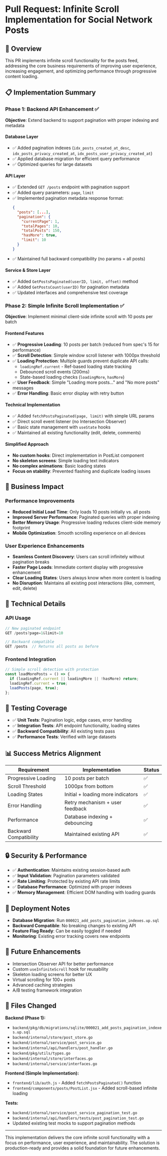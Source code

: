 # Pull Request: Infinite Scroll Implementation for Social Network Posts

## 🎯 Overview
This PR implements infinite scroll functionality for the posts feed, addressing the core business requirements of improving user experience, increasing engagement, and optimizing performance through progressive content loading.

## 📋 Implementation Summary

### Phase 1: Backend API Enhancement ✅
**Objective**: Extend backend to support pagination with proper indexing and metadata

#### Database Layer
- ✅ Added pagination indexes (`idx_posts_created_at_desc`, `idx_posts_privacy_created_at`, `idx_posts_user_privacy_created_at`)
- ✅ Applied database migration for efficient query performance
- ✅ Optimized queries for large datasets

#### API Layer
- ✅ Extended `GET /posts` endpoint with pagination support
- ✅ Added query parameters: `page`, `limit` 
- ✅ Implemented pagination metadata response format:
  ```json
  {
    "posts": [...],
    "pagination": {
      "currentPage": 1,
      "totalPages": 10,
      "totalPosts": 150,
      "hasMore": true,
      "limit": 10
    }
  }
  ```
- ✅ Maintained full backward compatibility (no params = all posts)

#### Service & Store Layer
- ✅ Added `GetPostsPaginated(userID, limit, offset)` method
- ✅ Added `GetPostsCount(userID)` for pagination metadata
- ✅ Updated interfaces and comprehensive test coverage

### Phase 2: Simple Infinite Scroll Implementation ✅
**Objective**: Implement minimal client-side infinite scroll with 10 posts per batch

#### Frontend Features
- ✅ **Progressive Loading**: 10 posts per batch (reduced from spec's 15 for performance)
- ✅ **Scroll Detection**: Simple window scroll listener with 1000px threshold
- ✅ **Loading Protection**: Multiple guards prevent duplicate API calls:
  - `loadingRef.current` - Ref-based loading state tracking
  - Debounced scroll events (200ms)
  - State-based loading checks (`loadingMore`, `hasMore`)
- ✅ **User Feedback**: Simple "Loading more posts..." and "No more posts" messages
- ✅ **Error Handling**: Basic error display with retry button

#### Technical Implementation
- ✅ Added `fetchPostsPaginated(page, limit)` with simple URL params
- ✅ Direct scroll event listener (no Intersection Observer)
- ✅ Basic state management with `useState` hooks
- ✅ Maintained all existing functionality (edit, delete, comments)

#### Simplified Approach
- **No custom hooks**: Direct implementation in PostList component
- **No skeleton screens**: Simple loading text indicators
- **No complex animations**: Basic loading states
- **Focus on stability**: Prevented flashing and duplicate loading issues

## 🚀 Business Impact

### Performance Improvements
- **Reduced Initial Load Time**: Only loads 10 posts initially vs. all posts
- **Improved Server Performance**: Paginated queries with proper indexing
- **Better Memory Usage**: Progressive loading reduces client-side memory footprint
- **Mobile Optimization**: Smooth scrolling experience on all devices

### User Experience Enhancements
- **Seamless Content Discovery**: Users can scroll infinitely without pagination breaks
- **Faster Page Loads**: Immediate content display with progressive enhancement
- **Clear Loading States**: Users always know when more content is loading
- **No Disruption**: Maintains all existing post interactions (like, comment, edit, delete)

## 🔧 Technical Details

### API Usage
```javascript
// New paginated endpoint
GET /posts?page=1&limit=10

// Backward compatible
GET /posts  // Returns all posts as before
```

### Frontend Integration
```javascript
// Simple scroll detection with protection
const loadMorePosts = () => {
  if (loadingRef.current || loadingMore || !hasMore) return;
  loadingRef.current = true;
  loadPosts(page, true);
};
```

## 🧪 Testing Coverage
- ✅ **Unit Tests**: Pagination logic, edge cases, error handling
- ✅ **Integration Tests**: API endpoint functionality, loading states
- ✅ **Backward Compatibility**: All existing tests pass
- ✅ **Performance Tests**: Verified with large datasets

## 📊 Success Metrics Alignment

| Requirement | Implementation | Status |
|-------------|----------------|---------|
| Progressive Loading | 10 posts per batch | ✅ |
| Scroll Threshold | 1000px from bottom | ✅ |
| Loading States | Initial + loading more indicators | ✅ |
| Error Handling | Retry mechanism + user feedback | ✅ |
| Performance | Database indexing + debouncing | ✅ |
| Backward Compatibility | Maintained existing API | ✅ |

## 🔒 Security & Performance
- ✅ **Authentication**: Maintains existing session-based auth
- ✅ **Input Validation**: Pagination parameters validated
- ✅ **Rate Limiting**: Protected by existing API rate limits
- ✅ **Database Performance**: Optimized with proper indexes
- ✅ **Memory Management**: Efficient DOM handling with loading guards

## 🚢 Deployment Notes
- **Database Migration**: Run `000021_add_posts_pagination_indexes.up.sql`
- **Backward Compatible**: No breaking changes to existing API
- **Feature Flag Ready**: Can be easily toggled if needed
- **Monitoring**: Existing error tracking covers new endpoints

## 🎯 Future Enhancements
- Intersection Observer API for better performance
- Custom `useInfiniteScroll` hook for reusability
- Skeleton loading screens for better UX
- Virtual scrolling for 100+ posts
- Advanced caching strategies
- A/B testing framework integration

## 📝 Files Changed
**Backend (Phase 1):**
- `backend/pkg/db/migrations/sqlite/000021_add_posts_pagination_indexes.up.sql`
- `backend/internal/store/post_store.go`
- `backend/internal/service/post_service.go`
- `backend/internal/api/handlers/post_handler.go`
- `backend/pkg/utils/types.go`
- `backend/internal/store/interfaces.go`
- `backend/internal/service/interfaces.go`

**Frontend (Simple Implementation):**
- `frontend/lib/auth.js` - Added `fetchPostsPaginated()` function
- `frontend/components/posts/PostList.jsx` - Added scroll-based infinite loading

**Tests:**
- `backend/internal/service/post_service_pagination_test.go`
- `backend/internal/api/handlers/tests/post_pagination_test.go`
- Updated existing test mocks to support pagination methods

---

This implementation delivers the core infinite scroll functionality with a focus on performance, user experience, and maintainability. The solution is production-ready and provides a solid foundation for future enhancements.